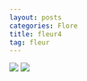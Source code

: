 ```yaml
---
layout: posts
categories: Flore
title: fleur4
tag: fleur
---
```

<img src="/faune_flore_meyrin/images/P1110046 copy.jpg" />
<img src="/faune_flore_meyrin/images/P1110047 copy.jpg" />